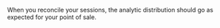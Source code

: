 When you reconcile your sessions, the analytic distribution should go as
expected for your point of sale.
